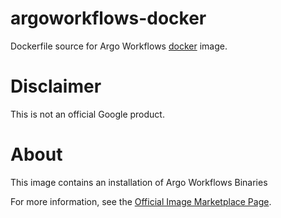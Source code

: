 argoworkflows-docker
============
Dockerfile source for Argo Workflows [docker](https://docker.io) image.

# Disclaimer
This is not an official Google product.

# <a name="about"></a>About
This image contains an installation of Argo Workflows Binaries

For more information, see the
[Official Image Marketplace Page](https://console.cloud.google.com/marketplace/product/google/argoworkflows3).
